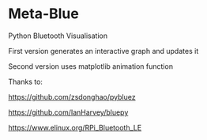 # Meta-Blue
Python Bluetooth Visualisation

First version generates an interactive graph and updates it

Second version uses matplotlib animation function

Thanks to:

https://github.com/zsdonghao/pybluez

https://github.com/IanHarvey/bluepy

https://www.elinux.org/RPi_Bluetooth_LE

